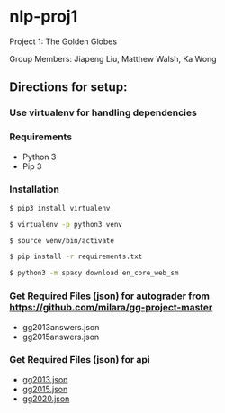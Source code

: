 # nlp-proj1
Project 1: The Golden Globes

Group Members: Jiapeng Liu, Matthew Walsh, Ka Wong

## Directions for setup:

### Use virtualenv for handling dependencies

### Requirements
* Python 3
* Pip 3

### Installation
```bash
$ pip3 install virtualenv
```

```bash
$ virtualenv -p python3 venv
```

```bash
$ source venv/bin/activate
```

```bash
$ pip install -r requirements.txt
```

```bash
$ python3 -m spacy download en_core_web_sm
```

### Get Required Files (json) for autograder from https://github.com/milara/gg-project-master
* gg2013answers.json
* gg2015answers.json

### Get Required Files (json) for api
* [gg2013.json](https://canvas.northwestern.edu/courses/105385/files/8069826/download)
* [gg2015.json](https://canvas.northwestern.edu/courses/105385/files/8069845/download)
* [gg2020.json](https://canvas.northwestern.edu/courses/105385/files/8019442/download)